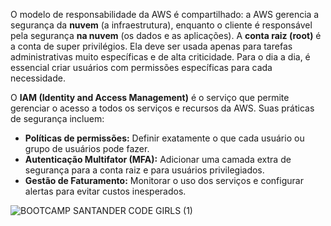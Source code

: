 O modelo de responsabilidade da AWS é compartilhado: a AWS gerencia a segurança da **nuvem** (a infraestrutura), enquanto o cliente é responsável pela segurança **na nuvem** (os dados e as aplicações).
A **conta raiz (root)** é a conta de super privilégios. Ela deve ser usada apenas para tarefas administrativas muito específicas e de alta criticidade. Para o dia a dia, é essencial criar usuários com permissões específicas para cada necessidade.

O **IAM (Identity and Access Management)** é o serviço que permite gerenciar o acesso a todos os serviços e recursos da AWS. Suas práticas de segurança incluem:

* **Políticas de permissões:** Definir exatamente o que cada usuário ou grupo de usuários pode fazer.
* **Autenticação Multifator (MFA):** Adicionar uma camada extra de segurança para a conta raiz e para usuários privilegiados.
* **Gestão de Faturamento:** Monitorar o uso dos serviços e configurar alertas para evitar custos inesperados.

![BOOTCAMP SANTANDER CODE GIRLS (1)](https://github.com/user-attachments/assets/8a960887-3df9-4f2a-b636-625cbbd4a80a)
